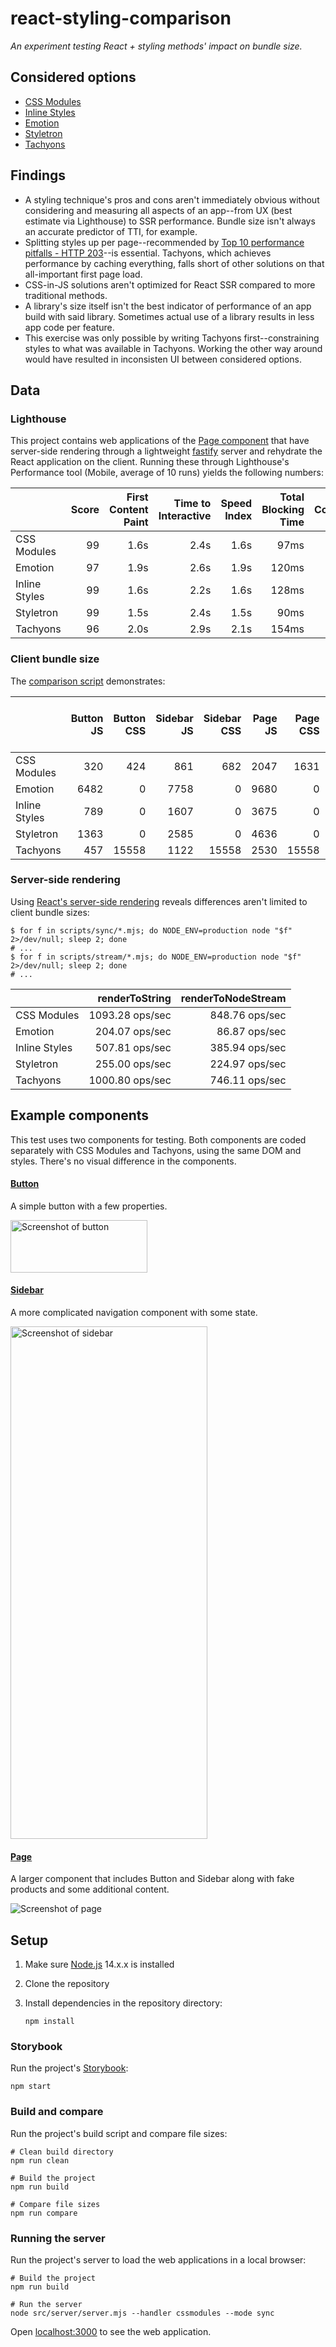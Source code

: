 # react-styling-comparison

_An experiment testing React + styling methods' impact on bundle size._

## Considered options

* [CSS Modules](https://github.com/css-modules/css-modules)
* [Inline Styles](https://reactjs.org/docs/dom-elements.html#style)
* [Emotion](https://emotion.sh/)
* [Styletron](https://www.styletron.org)
* [Tachyons](https://tachyons.io)

## Findings

* A styling technique's pros and cons aren't immediately obvious without considering and measuring all aspects of an app--from UX (best estimate via Lighthouse) to SSR performance. Bundle size isn't always an accurate predictor of TTI, for example.
* Splitting styles up per page--recommended by [Top 10 performance pitfalls - HTTP 203](https://youtu.be/Lh9q3h2khlc)--is essential. Tachyons, which achieves performance by caching everything, falls short of other solutions on that all-important first page load.
* CSS-in-JS solutions aren't optimized for React SSR compared to more traditional methods.
* A library's size itself isn't the best indicator of performance of an app build with said library. Sometimes actual use of a library results in less app code per feature.
* This exercise was only possible by writing Tachyons first--constraining styles to what was available in Tachyons. Working the other way around would have resulted in inconsisten UI between considered options.

## Data

### Lighthouse

This project contains web applications of the [Page component](#page) that have server-side rendering through a lightweight [fastify](https://www.fastify.io) server and rehydrate the React application on the client. Running these through Lighthouse's Performance tool (Mobile, average of 10 runs) yields the following numbers:

|               | Score | First Content Paint | Time to Interactive | Speed Index | Total Blocking Time | Largest Contentful Paint |
| ------------- | ----: | ------------------: | ------------------: | ----------: | ------------------: | -----------------------: |
| CSS Modules   |    99 |                1.6s |                2.4s |        1.6s |                97ms |                     1.8s |
| Emotion       |    97 |                1.9s |                2.6s |        1.9s |               120ms |                     2.3s |
| Inline Styles |    99 |                1.6s |                2.2s |        1.6s |               128ms |                     1.7s |
| Styletron     |    99 |                1.5s |                2.4s |        1.5s |                90ms |                     1.8s |
| Tachyons      |    96 |                2.0s |                2.9s |        2.1s |               154ms |                     2.3s |

### Client bundle size

The [comparison script](./scripts/compare.js) demonstrates:

|               | Button JS | Button CSS | Sidebar JS | Sidebar CSS | Page JS | Page CSS | App (Page + React) |
| ------------- | --------: | ---------: | ---------: | ----------: | ------: | -------: | -----------------: |
| CSS Modules   |       320 |        424 |        861 |         682 |    2047 |     1631 |              44641 |
| Emotion       |      6482 |          0 |       7758 |           0 |    9680 |        0 |              54180 |
| Inline Styles |       789 |          0 |       1607 |           0 |    3675 |        0 |              46180 |
| Styletron     |      1363 |          0 |       2585 |           0 |    4636 |        0 |              52130 |
| Tachyons      |       457 |      15558 |       1122 |       15558 |    2530 |    15558 |              45057 |

### Server-side rendering

Using [React's server-side rendering](https://reactjs.org/docs/react-dom-server.html) reveals differences aren't limited to client bundle sizes:

```shell
$ for f in scripts/sync/*.mjs; do NODE_ENV=production node "$f" 2>/dev/null; sleep 2; done
# ...
$ for f in scripts/stream/*.mjs; do NODE_ENV=production node "$f" 2>/dev/null; sleep 2; done
# ...
```

|               | renderToString  | renderToNodeStream |
| ------------- | --------------: | -----------------: |
| CSS Modules   | 1093.28 ops/sec |     848.76 ops/sec |
| Emotion       |  204.07 ops/sec |      86.87 ops/sec |
| Inline Styles |  507.81 ops/sec |     385.94 ops/sec |
| Styletron     |  255.00 ops/sec |     224.97 ops/sec |
| Tachyons      | 1000.80 ops/sec |     746.11 ops/sec |

## Example components

This test uses two components for testing. Both components are coded separately
with CSS Modules and Tachyons, using the same DOM and styles. There's no visual
difference in the components.

#### [Button](./src/components/Button)

A simple button with a few properties.

<img alt="Screenshot of button" height="84" src="./img/button.jpg" width="219" />

#### [Sidebar](./src/components/Sidebar)

A more complicated navigation component with some state.

<img alt="Screenshot of sidebar" height="820" src="./img/sidebar.jpg" width="315" />

#### [Page](./src/components/Page)

A larger component that includes Button and Sidebar along with fake products and
some additional content.

<img alt="Screenshot of page" src="./img/page.jpg" />

## Setup

1. Make sure [Node.js](https://nodejs.org/en/) 14.x.x is installed
2. Clone the repository
3. Install dependencies in the repository directory:

    ```shell
    npm install
    ```

### Storybook

Run the project's [Storybook](https://storybook.js.org):

```shell
npm start
```

### Build and compare

Run the project's build script and compare file sizes:

```shell
# Clean build directory
npm run clean

# Build the project
npm run build

# Compare file sizes
npm run compare
```

### Running the server

Run the project's server to load the web applications in a local browser:

```shell
# Build the project
npm run build

# Run the server
node src/server/server.mjs --handler cssmodules --mode sync
```

Open [localhost:3000](http://localhost:3000) to see the web application.
